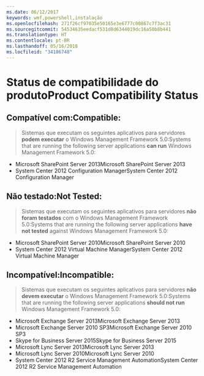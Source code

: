 ```yaml
---
ms.date: 06/12/2017
keywords: wmf,powershell,instalação
ms.openlocfilehash: 271f26cf97035e50165e3e6777c00867c7f3ac31
ms.sourcegitcommit: 54534635eedacf531d8d6344019dc16a50b8b441
ms.translationtype: HT
ms.contentlocale: pt-BR
ms.lasthandoff: 05/16/2018
ms.locfileid: "34186748"
---
```

# <a name="product-compatibility-status"></a><span data-ttu-id="5685e-102">Status de compatibilidade do produto</span><span class="sxs-lookup"><span data-stu-id="5685e-102">Product Compatibility Status</span></span>

## <a name="compatible"></a><span data-ttu-id="5685e-103">Compatível com:</span><span class="sxs-lookup"><span data-stu-id="5685e-103">Compatible:</span></span>
> <span data-ttu-id="5685e-104">Sistemas que executam os seguintes aplicativos para servidores **podem executar** o Windows Management Framework 5.0:</span><span class="sxs-lookup"><span data-stu-id="5685e-104">Systems that are running the following server applications **can run** Windows Management Framework 5.0:</span></span>

- <span data-ttu-id="5685e-105">Microsoft SharePoint Server 2013</span><span class="sxs-lookup"><span data-stu-id="5685e-105">Microsoft SharePoint Server 2013</span></span>
- <span data-ttu-id="5685e-106">System Center 2012 Configuration Manager</span><span class="sxs-lookup"><span data-stu-id="5685e-106">System Center 2012 Configuration Manager</span></span>

## <a name="not-tested"></a><span data-ttu-id="5685e-107">Não testado:</span><span class="sxs-lookup"><span data-stu-id="5685e-107">Not Tested:</span></span>
> <span data-ttu-id="5685e-108">Sistemas que executam os seguintes aplicativos para servidores **não foram testados** com o Windows Management Framework 5.0:</span><span class="sxs-lookup"><span data-stu-id="5685e-108">Systems that are running the following server applications **have not tested** against Windows Management Framework 5.0:</span></span>

- <span data-ttu-id="5685e-109">Microsoft SharePoint Server 2010</span><span class="sxs-lookup"><span data-stu-id="5685e-109">Microsoft SharePoint Server 2010</span></span>
- <span data-ttu-id="5685e-110">System Center 2012 Virtual Machine Manager</span><span class="sxs-lookup"><span data-stu-id="5685e-110">System Center 2012 Virtual Machine Manager</span></span>

## <a name="incompatible"></a><span data-ttu-id="5685e-111">Incompatível:</span><span class="sxs-lookup"><span data-stu-id="5685e-111">Incompatible:</span></span>
> <span data-ttu-id="5685e-112">Sistemas que executam os seguintes aplicativos para servidores **não devem executar** o Windows Management Framework 5.0:</span><span class="sxs-lookup"><span data-stu-id="5685e-112">Systems that are running the following server applications **should not run** Windows Management Framework 5.0:</span></span>

- <span data-ttu-id="5685e-113">Microsoft Exchange Server 2013</span><span class="sxs-lookup"><span data-stu-id="5685e-113">Microsoft Exchange Server 2013</span></span>
- <span data-ttu-id="5685e-114">Microsoft Exchange Server 2010 SP3</span><span class="sxs-lookup"><span data-stu-id="5685e-114">Microsoft Exchange Server 2010 SP3</span></span>
- <span data-ttu-id="5685e-115">Skype for Business Server 2015</span><span class="sxs-lookup"><span data-stu-id="5685e-115">Skype for Business Server 2015</span></span>
- <span data-ttu-id="5685e-116">Microsoft Lync Server 2013</span><span class="sxs-lookup"><span data-stu-id="5685e-116">Microsoft Lync Server 2013</span></span>
- <span data-ttu-id="5685e-117">Microsoft Lync Server 2010</span><span class="sxs-lookup"><span data-stu-id="5685e-117">Microsoft Lync Server 2010</span></span>
- <span data-ttu-id="5685e-118">System Center 2012 R2 Service Management Automation</span><span class="sxs-lookup"><span data-stu-id="5685e-118">System Center 2012 R2 Service Management Automation</span></span>
